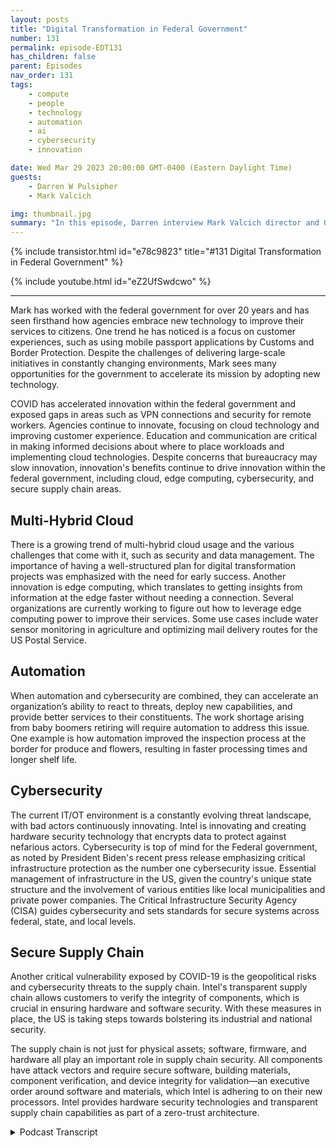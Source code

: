 ```yaml
---
layout: posts
title: "Digital Transformation in Federal Government"
number: 131
permalink: episode-EDT131
has_children: false
parent: Episodes
nav_order: 131
tags:
    - compute
    - people
    - technology
    - automation
    - ai
    - cybersecurity
    - innovation

date: Wed Mar 29 2023 20:00:00 GMT-0400 (Eastern Daylight Time)
guests:
    - Darren W Pulsipher
    - Mark Valcich

img: thumbnail.jpg
summary: "In this episode, Darren interview Mark Valcich director and GM of Federal Civilian Public Sector at Intel. Mark's years of experience shine as he describes the current trends in digital transformation in the federal civilian government."
---
```


{% include transistor.html id="e78c9823" title="#131 Digital Transformation in Federal Government" %}

{% include youtube.html id="eZ2UfSwdcwo" %}

---

Mark has worked with the federal government for over 20 years and has seen firsthand how agencies embrace new technology to improve their services to citizens. One trend he has noticed is a focus on customer experiences, such as using mobile passport applications by Customs and Border Protection. Despite the challenges of delivering large-scale initiatives in constantly changing environments, Mark sees many opportunities for the government to accelerate its mission by adopting new technology.

COVID has accelerated innovation within the federal government and exposed gaps in areas such as VPN connections and security for remote workers. Agencies continue to innovate, focusing on cloud technology and improving customer experience. Education and communication are critical in making informed decisions about where to place workloads and implementing cloud technologies. Despite concerns that bureaucracy may slow innovation, innovation's benefits continue to drive innovation within the federal government, including cloud, edge computing, cybersecurity, and secure supply chain areas.

## Multi-Hybrid Cloud

There is a growing trend of multi-hybrid cloud usage and the various challenges that come with it, such as security and data management. The importance of having a well-structured plan for digital transformation projects was emphasized with the need for early success. Another innovation is edge computing, which translates to getting insights from information at the edge faster without needing a connection. Several organizations are currently working to figure out how to leverage edge computing power to improve their services. Some use cases include water sensor monitoring in agriculture and optimizing mail delivery routes for the US Postal Service.

## Automation

When automation and cybersecurity are combined, they can accelerate an organization’s ability to react to threats, deploy new capabilities, and provide better services to their constituents. The work shortage arising from baby boomers retiring will require automation to address this issue. One example is how automation improved the inspection process at the border for produce and flowers, resulting in faster processing times and longer shelf life.

## Cybersecurity

The current IT/OT environment is a constantly evolving threat landscape, with bad actors continuously innovating.  Intel is innovating and creating hardware security technology that encrypts data to protect against nefarious actors. Cybersecurity is top of mind for the Federal government, as noted by President Biden's recent press release emphasizing critical infrastructure protection as the number one cybersecurity issue. Essential management of infrastructure in the US, given the country's unique state structure and the involvement of various entities like local municipalities and private power companies. The Critical Infrastructure Security Agency (CISA) guides cybersecurity and sets standards for secure systems across federal, state, and local levels.

## Secure Supply Chain

Another critical vulnerability exposed by COVID-19 is the geopolitical risks and cybersecurity threats to the supply chain. Intel's transparent supply chain allows customers to verify the integrity of components, which is crucial in ensuring hardware and software security. With these measures in place, the US is taking steps towards bolstering its industrial and national security.

The supply chain is not just for physical assets; software, firmware, and hardware all play an important role in supply chain security. All components have attack vectors and require secure software, building materials, component verification, and device integrity for validation—an executive order around software and materials, which Intel is adhering to on their new processors. Intel provides hardware security technologies and transparent supply chain capabilities as part of a zero-trust architecture. 


<details>
<summary> Podcast Transcript </summary>

<p>﻿1</p>
<p>Hello, this is Darren</p>
<p>Pulsipher, chief solution,architect of public sector at Intel.</p>
<p>And welcome to Embracing</p>
<p>Digital Transformation,where we investigate effective change,leveraging people processand technology.</p>
<p>On today's episode, Digital Transformationin the Civilian Federal Governmentwith special guest Mark Vaile chat.</p>
<p>Mark, welcome to the show. Hi, Darren.</p>
<p>Thanks for having me today.</p>
<p>Good to see you.</p>
<p>So Mark is our general managerof Federal Civil.</p>
<p>Is that right? Federal Civil.</p>
<p>That sounds wrong.</p>
<p>Yeah, the federal civilian departmentsand agencies.</p>
<p>Everything except for DODin the intelligence community.</p>
<p>And that's. That's huge, Mark.</p>
<p>Yeah, Yeah. See?</p>
<p>So, Mark,tell us a little bit about yourself, mymy viewers, as to get to know youa little bit better.</p>
<p>Sure. Yeah.</p>
<p>So I've been here at Intel for 23 years,going on 24 years,and I've had several jobsstarted in our cloud business,which we we incorporateall the learnings into our xeonsand now we've got the best cloudprocessors out there.</p>
<p>And I worked at itfor about four or five yearsas a data analyst and enterprise architectbefore getting back into sales,which is where I was before joining Intel,</p>
<p>I joined our reseller channel organizationand led our federal channel effortsfor a couple of yearsbefore swapping jobswith one of my counterparts, Dave Everett,and taking on the civilian accountexecutive job,and did that for about six years.</p>
<p>Up until last year when I beganmanaging the team, callingon the federal civilian government,which includes federal healthcare, the VA, HHS and VHA.</p>
<p>It includes the space and energy accounts,nascent Department of Energy,and also law enforcement, DHS, DOJand the State Department</p>
<p>Diplomacy Mission,as well as the Citizen Services account.</p>
<p>So Post Office, Treasury, Transportation,and severalother departments and agencies within U.S.federal government.</p>
<p>That's a huge job. Mark</p>
<p>Yeah, it's exciting.</p>
<p>Let me tell you, lots of opportunityto help our government agencies understandthe value of new technologyand to embrace that,to help them accelerate their missionand get, you know, bettertime to mission insights,as well as providing the I.T.utilitiesthat the departments need to run on.</p>
<p>Right.</p>
<p>Email and office applicationsand other enterprise,you know, kind of what we would callthe mundane type of things,but the things that keep everythingrunning, right, they do.</p>
<p>And let me tell you, if emails that runin that that creates a major problemfor a lot of missioncritical agencies like FEMA, right?</p>
<p>I mean, they they useand we all do use that toolto to run our business to some extentor to different extents.</p>
<p>And yeah, thatthose utilities need to be up and running.</p>
<p>So. All right.</p>
<p>So Mark,because you have such a broad viewof our federal government,which you do right, because you'reyou cover so many different agencies,what kind of trendsare you seeing over the past,let's say the past three or four years?</p>
<p>What trendshave you seen over the over that time,kind of a broad brush across everything?</p>
<p>Yeah.</p>
<p>So federal agencies are in the midstof a significant digital transformationand they've got the formidabletask of continuously deliveringon large scale operational goalsand initiativesin environments with everchanging conditions and requirements.</p>
<p>So, you know, they've got to continueflying the plane and changethe wheels and change the enginesand change the frame.</p>
<p>And transform is probably a better wordto improve the way that they're ableto deliver their servicesto their constituents.</p>
<p>Right.</p>
<p>Like citizensand to provide a customer experienceso customersappearance has been a big focus.</p>
<p>As a matter of fact, you know,</p>
<p>I just flew back from out of countryand my plane was delayedand I was waiting in the airportand someone said to me, Oh,have you seen the new Customs and Border</p>
<p>Protection mobile passport application?</p>
<p>And what is it?</p>
<p>What is that? Oh, I've used that.</p>
<p>That's super cool.</p>
<p>So I downloaded it sitting in the airportand when we hit the groundin Houston, I was uploading my passport,entering the namesand filling out that old paper formthat you had to do by hand.</p>
<p>Yeah, yeah, yeah.</p>
<p>And then very tight connection.</p>
<p>And guess what?</p>
<p>We got the cut the lineand we went to a very short lineand got through customsin about 5 minutes.</p>
<p>Thanks to that new mark.</p>
<p>Don't tell everyone.</p>
<p>I don't want everyone to bein the short line with. That's right.</p>
<p>That's right.</p>
<p>No, that's a very that'sa very good use case.</p>
<p>I've seen similar thingshere in California with the DMV.</p>
<p>Mm hmm.</p>
<p>And I think COVID kind of forced the hand.</p>
<p>Have you seen COVIDhave have a huge effect onon the civilian sideof federal government as well?</p>
<p>Yeah, I think COVID, you know, just like</p>
<p>Pat Gelsinger says at Intel, you know, ittook ten years of innovationand collapsed it down to one or two years.</p>
<p>Right.</p>
<p>And we're seeing similar thingswithin our federal agencies.</p>
<p>You know, another example is, you know,guess what?</p>
<p>My passport was going to expireand he needed to get it renewed.</p>
<p>And I thought to myself, oh, no, no,</p>
<p>I got to schedule time.</p>
<p>I got to go get a picturetaken at a pharmacy.</p>
<p>I got to go to the post office.</p>
<p>Well, I went to their Web siteand they had this new beta versionof renewing your passport online.</p>
<p>Shrunk the time required down to minutes.</p>
<p>Didn't even need to leave my home.</p>
<p>And that, you know, is a resultprobably of, you know, trying to cover it.</p>
<p>Yeah.</p>
<p>Trying to avoid having to interactwith people and, you know, do thingsmore automatically using systemsthat are available to us through our,you know, Intel based PC.</p>
<p>So so do you do you think thatwell well, let's go back</p>
<p>COVID accelerated a lot of things.</p>
<p>Did it exposeanything in doing that as well?</p>
<p>Yeah, Well, I mean, specifically thingslike VPN connections right therethat the utilities that it providedwere sufficient for occasional workfrom home.</p>
<p>But, you know,they needed to be more robust andbe able to supplysupport the capacity needed with everybodyworking remotely.</p>
<p>And then also securityusers. Right.</p>
<p>So there are intelligence analystswithin the civilian government andthere were issues with them being ableto work remotely, which have actuallybeen satisfied with some new capabilitiesthat leveraged software and hardwaresecurity and enable a robust,secure connection that is is CSC capable.</p>
<p>So yeah, it exposed some gaps.</p>
<p>A couple of those I mentioned.</p>
<p>And then, you know, stepsthat we're putting in placeto actually address those gaps.</p>
<p>So so do you think we've we've overcomea lot of those those gaps from the initial</p>
<p>I remember when COVID hit, it was likespend as much moneyas you can to keep the business goingor to keep the service going or whateverthe case was, was right.</p>
<p>I mean, wewe did everything we possibly could.</p>
<p>Now we're kind of in thislull, right?</p>
<p>Do we still see innovationhappening as fast?</p>
<p>Has it slowed way down?</p>
<p>And now we're just put the bureaucracyback in and slow everything down?</p>
<p>Where do you see things going?</p>
<p>Yeah, I would definitely say that.</p>
<p>My observationis that innovation has continued and,you know, that's being drivenby the executive orders.</p>
<p>Executive order aroundcybersecurity is one of themthat is driving continued innovationaround cybersecurity and secure supplychain.</p>
<p>There's also a big driveto improve customer experience.</p>
<p>So let's talk about innovation Andif if organizations, agenciesare being more innovative,where are they being innovative?</p>
<p>Where they headed?</p>
<p>Because if we need to be in front of thatright to help themand guide them along to this innovation.</p>
<p>So where where are those areasthat you see innovation happening?</p>
<p>Yeah, there's a great demand for you know,first it was called cloud firstand now we have cloud smartwithin the U.S.federal governmentthat persists and continuingto see innovationand actually embracing cloud smart in thatcloud is in a place that you go.</p>
<p>It's a architecture that you embraceand allows you to take advantageof a lot of the economies of scalethat are available, and that could be donein a multi hybrid cloud world.</p>
<p>So it can be done on prem,it can be done off prem.</p>
<p>And you know, what we see isis continuing to have tocommunicate and educate folks on you know,what is the right performance,what is the right security,what is the right cost modelin trying to make a decisionon where you put a workloadand implementing those cloud technologiesthat allow you to moveyour workloads, you know, with easebetween cloud providersand between your on prem systemand the offering system as well.</p>
<p>You know, when you when you brought thatup, it reminded me ofyou and I going to was a Departmentof Homeland Security. Yes.</p>
<p>In that awful buildingwhere you get lost really easily.</p>
<p>I can't remember the name.</p>
<p>Was it the Roosevelt Building or somethinglike that or It's the GSA building.</p>
<p>The GSA building? Yeah, yeah, yeah.</p>
<p>We walked in there and confusedwhere we were.</p>
<p>I was confused. You knew your way aroundand we talked exactly about this.</p>
<p>And this was, what, four years ago?</p>
<p>It was pre-COVID,you know, and it's great to see peoplestarting to adopt this multi hybrid cloudand all of the aspects of itthat that you have to dealwith security, data management,all those sorts of things are realthings that are happening now, right now.</p>
<p>Yeah.</p>
<p>I mean, you know, that just showsthat it takes timeto architect changeand to implement change, right?</p>
<p>And it's a journeyyou know, it's something that doesn'thappen in a quarteror sometimes even in a year.</p>
<p>But you need a plan,you need an architecture, you need a plan,and you've got to move out in the planand hit your milestones along the way.</p>
<p>And, you know, that'swhat's these these large scaledigital transformationprojects are extremely important.</p>
<p>And you need to be ableto measure yourselfwith some early successeson a multiyear journey.</p>
<p>And we're startingto see some of those successes play out.</p>
<p>So I like I like that.</p>
<p>So measure early successesinstead of saying, oh, in five yearswe're going to have this big old hugething, have some early milestonesthat you can hitand check the box off and say,</p>
<p>Yeah, we're doing well.</p>
<p>You know, I like that. All right.</p>
<p>So cloud is one of the big innovations.</p>
<p>That's what I heard.</p>
<p>What's another big innovationthat you're seeing or a big concernthat needs to be addressed? Yeah, some ofsome of the otherlatent needs that we're starting to seecome up as as needs is edgeedge computing and doing a better jobat getting insightsout of the information on the edge fasteras opposed to having to waituntil there's a connection.</p>
<p>And you could do the backend data processing, you know, just movethose inferencing modelsright out to the edge.</p>
<p>You're still going to do some trainingand update the models on a regular basis,but put the power of the insights rightout the edge into the operators hands.</p>
<p>Right.</p>
<p>And we see Homeland Security expressingthose needsas well as otheras well as other agencies.</p>
<p>All right.</p>
<p>So give me some idea, because we hearthis inference at the edge.</p>
<p>I even talk about it.</p>
<p>Give me some practical use cases for that.</p>
<p>But what does thatwhat does that mean, edge?</p>
<p>I mean,is it a sensor sitting somewhere or.</p>
<p>I mean, what I mean,how how profound or how big is the edge?</p>
<p>Or what does it include?</p>
<p>Yeah, Good, good, good, good question.</p>
<p>There's a there's a few examplesthat are still being worked on,so probably too early to talk about them.</p>
<p>But in in essence, it's taking togethermultiple sensors, information,fuzing them togetherand being able to get insightsout of two pieces of data.</p>
<p>So if you think about aagricultural use case,having a water sensormonitor deployed within within a farmsetting in multiple locationswill, you know, give you the datathat you need in order to understand,you know, you know, how how much waterto be applying in the fields,in the farms, as an example.</p>
<p>I like that one that came to my mind, too,was the US Postal Postal Service.</p>
<p>They have.</p>
<p>How many edge devices do they have?</p>
<p>You know, every single vehicle has.</p>
<p>And in the post I noticethe postal people carry around a device.</p>
<p>Now they said I just deliveredthis, right? Yep.</p>
<p>Yeah, that everything that's incredible.</p>
<p>That is a goodthat is a good example at the post office.</p>
<p>And there are several use cases wherethey're actuallyusing technologyto move the mail through the mail plantsand to manage or automate theirtheir logisticalsupply chainas well as all of the routing of themail delivery trucks and especially asthe workforce force,which is the baby boomer workforcetoday, is retiring.</p>
<p>And there are a lot of maildelivery clerksthat have the best optimizedroute up there in their head.</p>
<p>And when they retire, how do you transferthat knowledge to the new person?</p>
<p>And that's being donethrough through automation and,you know, optimized mail delivery routesthat are available on the edge deviceand are being modeled through backend systemsto provide, you know,real time routes for the delivery of mailto save money on fuel, to save timeso that the mail clerks start outdelivering, you know, passedpast the dark when it comes,they can get their work done duringnormal hours quicker, more efficientlyand when to take their smoke break.</p>
<p>Yeah, yeah.</p>
<p>I've seen</p>
<p>I've seen it launch and things like that.</p>
<p>I think this is reallycool because you brought up another areathat I'm starting to see as well,and that's automation.</p>
<p>Yeah, automation, as you mentioned,it's a really important innovationthat people are starting to. Yes.</p>
<p>Take more advantage of,like you said, because the workwe're going to have a work shortageand we're already starting to have it.</p>
<p>I mean, there already is a work shortageand it's it's going to get even worseas the baby boomers retire.</p>
<p>Right. So, yeah.</p>
<p>And you know, another automationexample for you ishave you everhave you ever gone to the grocery storestore and brought home flowers or fruit?</p>
<p>Yeah.</p>
<p>And then a day or two later,fruits of the fruits bad,you got to throw it awayor the petals are falling off the flowers.</p>
<p>You just scrape off the bad partsand eat the rest.</p>
<p>Come on.</p>
<p>Well, there was an issue withhow that produceand flowers was coming into the countryand taking too too much timeto to get inspected and process.</p>
<p>Oh, at the border. Right.</p>
<p>The border, Yeah.</p>
<p>So that was addressedthrough an automation project.</p>
<p>And instead of the inspectorsgoing out with a clipboard and paperand checking containers,and then at the end of the day,getting back to their computer terminaland entering the informationand IT processing,they went to a real timedigital applicationand running on a curvy pro tablet.</p>
<p>And the inspectors were walking out nowwith that tabletand doing real timeinspection and, you know, clearingor processing of that produceand those flowersand that resulted in themgetting on those store shelves quickerand therefore, you know, your flowersnow lasting longer when you get them homeand so is your produce.</p>
<p>So yeah, that's really coolbecause that you just touched on edgeautomation and process re-engineering,right?</p>
<p>So we're seeing this is what really trulyis a digital transformation, right?</p>
<p>I'm really I'm getting rid of stepsin the process.</p>
<p>Very cool.</p>
<p>Very cool examples.</p>
<p>What about security?</p>
<p>What are you seeing in security?</p>
<p>Mentioned earlier, the executive order,the latest one that came out aroundsoftware bombs and around cybersecurity.</p>
<p>Are you is that the only forcing factorthat's forcing security?</p>
<p>Are we seeing other things that arethat are contributing to that?</p>
<p>Yeah, I think the threats that we've seenover the past several yearshave resulted in the focusand the executive order.</p>
<p>And this is an area wherethe federal government has prioritizedfor the past yearthe adoption of zero Trustand also the recent releaseof the National Cybersecurity Strategy,which urged agencies to implement zerotrust in order to bolstercybersecurityagainst these constantly evolving threats.</p>
<p>So, you know, one way that Intel looksto helpis by providing security,hardware, security, technology that workswith the software security technologyand providesa deeper in depth capability.</p>
<p>You know, one of the examples isthe encryption of data in process, right?</p>
<p>For years,we've been encrypting data in transit.</p>
<p>We've been encrypting data at rest.</p>
<p>Well, what happenswhen you have a bad actor on your system,which, you know, we've seen evidenceof that happening quite a bit withwith all of these nefarious activitieshappening in the cyberworld.</p>
<p>Well, guess what? They could see that dataas it's being processed.</p>
<p>Well, you know, you have the abilitythrough confidential computingbased on Intel's SGXsoftware card extensions,to actually encrypt that data in process.</p>
<p>So if the nefarious actor is lookingat it, trying to read it, guess what?</p>
<p>They can't see itbecause it's all encrypted, right?</p>
<p>So these are wayswhere, you know, number one,the threatlandscape is continuing to evolve.</p>
<p>The bad actors areare continuously innovating.</p>
<p>Right.</p>
<p>This isn't just about enterprisesand governments innovated, innovating.</p>
<p>This is about the criminalsinnovating, too.</p>
<p>And you have to keep up.</p>
<p>Otherwise they're going to get ahead.</p>
<p>And, you know, we're going to continueto see issuesand threatsand exploits in the environment.</p>
<p>I noticed there was a press releaseby Joe Biden, President Biden,beginning of March, about it.</p>
<p>The cyber security.</p>
<p>And the number one issue he saidwas critical infrastructure protection.</p>
<p>Yeah.</p>
<p>So in in the federalcivilian side, governmentwho manages critical infrastructureor is it managed by the statesor I mean, who's whowho's looking over that over this wholeyou know,we're a weird country, right, Becausewe've got 50 independent states, right?</p>
<p>Yes. You know,like to do their own thing. So, yeah,</p>
<p>I mean, who's managing that?</p>
<p>Who's helping out with all that? Yeah.</p>
<p>So you've got stateand local municipalitiesthat manage partsof the critical infrastructure.</p>
<p>You've got private companieslike power companies that manage,you know,portions of the power power grid.</p>
<p>And they there's guidancebeing provided by homeland security,by the critical infrastructure system,by the SES,a group within within DHS,which is a critical infrastructuresecurity agency,fairly new agency within DHS.</p>
<p>It's been growing a lotand they provide guidanceon critical infrastructureas well as the manufacturing sector.</p>
<p>Right.</p>
<p>You know, even Intelgets guidancefrom from SES and collaborateswith with DHS around cybersecurity.</p>
<p>And then they also set the standards for,you know, what what a secure system isand what the with the specs of a securesystem are for all the agenciesin the federal government as well as stateand local and and tribes as well.</p>
<p>So a lot of work being done by SES Finestis another important research agency.</p>
<p>And then there's also the Officeof Science Technologywithin DHS that does research.</p>
<p>NEST has been doing great workfor several years and there's examplesof Intel working with Nestand the National Cyber Cyber Center,the NCC, the National Cyber Center,</p>
<p>Cybersecurity Center of Excellence,and we've been able toprove out reference architecturesfor various things.</p>
<p>One of them,the more recent one that is exciting is</p>
<p>ESP 834 A, B and C,which demonstrates a way in a zerotrust fashionto validatethe integrity of the componentswithin a system, CPUas well as other components.</p>
<p>And this is importantbecause cybersecurity isn'tjust focused on the securityof the of what's running on the systems,but the security of the.</p>
<p>You need to also focuson the security of the componentsthat are in those systems,which is another attack vector, right?</p>
<p>So this goes into that secure supplychain concept, right?</p>
<p>Correct.</p>
<p>I need to know what I'm running my stuffon. Yes.</p>
<p>All right, Mark, So tell me a little bitmore about the secure supply chain.</p>
<p>You mentioneda little bit that it's importantto give me where where do we stand?</p>
<p>Where do you thinkwe stand with this as a country?</p>
<p>Yeah, I think, you know, thisgoing back to COVID as well.</p>
<p>I think, you know, COVID exposedgeopolitical risks with supply chain.</p>
<p>And then on top of that,there are cybersecurity risksthat have been identified based ongeopolitical adversaries around the world.</p>
<p>And that's really driving the needfor a way to balance a supply chainacross geographies for, for example,the semiconductor supply chain, more thanand less than well in the teens.</p>
<p>It is manufactured here in the U.S.that is imbalanced, right?</p>
<p>You know, if there are geopolitical issuesthat are going to occur in Asiathat prevent semiconductorsfrom being exported,that's going to impact everythingin in our economy and actually becomesan issue of industrial security and U.S.national security.</p>
<p>So it's it's the supply, right.</p>
<p>So if our supply is cut off,we can't we can't produce.</p>
<p>That's that's a key aspect.</p>
<p>That'swhy the CHIPS Act was so important. Right.</p>
<p>Getting the CHIPS Act passed, Right? Yep.</p>
<p>What about ourwhat aboutour technology being produced in Asiathat we're using?</p>
<p>Is there any threat at all at malware ornefarious thingsbeing put into our productsas they're coming back to usfrom from other countries?</p>
<p>I have a concern orand I'd say that could happen anywherethat a products manufactured, right.</p>
<p>Therefore, you know, if you've got a wayto verify the integrity of a supply chaincomponent that will provide youwith,you know, a way to solve that issue andthat capabilities available today, it'spart of Intel's transparent supply chain.</p>
<p>That's part of all of the Xeonserver processorsthat we manufacture for cloud providers,as well as on prem data centers.</p>
<p>And it's part of all of our core</p>
<p>VPRO processors that are availablein laptops and desktops.</p>
<p>So you're telling me that Intel, I can</p>
<p>I can see whereall the components came fromand I can guarantee they haven't changed.</p>
<p>Is that what I just heard? Yeah,absolutely.</p>
<p>That's that's pretty slick.</p>
<p>Now, that's on the hardware side too.</p>
<p>I care about the software side.</p>
<p>I probably I know.</p>
<p>That's why I brought it up.</p>
<p>Yeah, absolutely.</p>
<p>Both Yeah, both are important.</p>
<p>Both. Both are absolutely important.</p>
<p>And they, they,you know, if you're looking at supplychain security, you need to look at both.</p>
<p>You can't look at one,you know, you need to look at boththe software,the firmware as well as the hardwareall have attack vectorsand you know, all I needto have the ability to provide,you know,a secure software, build a materials,as well as the abilityto validate secure component verification,device integrity, which is whatwe could do with transparent supply chain.</p>
<p>Yeah, I know there's a,there's an executive order aroundsoftware go materials as well.</p>
<p>By Q2 we need to start having that.</p>
<p>Good news is Intel is is adheringto that on our on our new processorscoming out including the software,the firmware and and other thingscoming out which is really cool.</p>
<p>In fact, I was</p>
<p>I was just reading an articlerecently about there was this one opensource componentthat's used in like 80%of all the software written in Node.js.</p>
<p>Like everyone uses this thing. Yep.</p>
<p>And it's written by one guy.</p>
<p>Yeah.</p>
<p>Is that a little scary? And, and he said,</p>
<p>I'm tired ofeveryone making money off of me,so I want some money or,you know, I'm going to hold this thinghostage.</p>
<p>And guess what?</p>
<p>People ponied up money and gave him money.</p>
<p>Did you know?</p>
<p>But that's another aspect of supply chainon the software side,</p>
<p>I don't think we totally realize that opensourceis a good thing, but you kind of knowwho's actually developing that open sourceand is it a thriving communityor is it one or two guys?</p>
<p>It used to be a thriving community.</p>
<p>Maybe it's not anymore.</p>
<p>So there's a lot of aspects to supplychain I think we have to look at.</p>
<p>Yeah, that's a good point.</p>
<p>All right, Mark, this has been wonderful.</p>
<p>I think you've given ussome great insight intowhat's going onin the federal civilian government.</p>
<p>Any last words for our listeners?</p>
<p>Well, it's been a pleasurespeaking with you today, Darren.</p>
<p>I appreciate the time.</p>
<p>And, you know, just rememberthat Intel offersa host of hardware security technologiesas well as transparentsupply chain capabilitiesthat are available, you know,today andthat can be leveraged as part of your zerozero trust architecture.</p>
<p>So appreciate the timeand I hope everyone has a great day.</p>
<p>Hey, thanks a lot, Mark.</p>
<p>Thank you for listeningto Embracing Digital Transformation today.</p>
<p>If you enjoyed our podcast,give it five Stars on your favoritepodcasting site or YouTube channel,you can find out more informationabout embracing digital transformationand embracingdigital.org</p>
<p>Until next time, go outand do something wonderful.</p>

</details>
